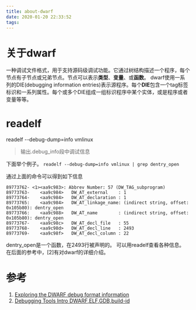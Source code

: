 ```yaml
---
title: about-dwarf
date: 2020-01-20 22:33:52
tags:
---
```

# 关于dwarf
一种调试文件格式，用于支持源码级调试功能。它通过树结构描述一个程序，每个节点有子节点或兄弟节点。节点可以表示**类型**、**变量**、或**函数**。
dwarf使用一系列的DIE(debugging information entries)表示源程序。每个**DIE**包含一个tag标签标识和一系列属性。每个或多个DIE组成一组标识程序中某个实体，或是程序或者变量等等。
# readelf
readelf --debug-dump=info vmlinux
>输出.debug_info段中调试信息

下面举个例子。
`readelf --debug-dump=info vmlinux | grep dentry_open`

通过上面的命令可以得到如下信息
```
89773762- <1><aa9c983>: Abbrev Number: 57 (DW_TAG_subprogram)
89773763-    <aa9c984>   DW_AT_external    : 1
89773764-    <aa9c984>   DW_AT_declaration : 1
89773765:    <aa9c984>   DW_AT_linkage_name: (indirect string, offset: 0x105b80): dentry_open
89773766:    <aa9c988>   DW_AT_name        : (indirect string, offset: 0x105b80): dentry_open
89773767-    <aa9c98c>   DW_AT_decl_file   : 55
89773768-    <aa9c98d>   DW_AT_decl_line   : 2493
89773769-    <aa9c98f>   DW_AT_decl_column : 22
```
dentry_open是一个函数，在2493行被声明的。
可以用readelf查看各种信息。
在后面的参考中，[2]有对dwarf的详细介绍。

# 参考
1. [Exploring the DWARF debug format information](https://developer.ibm.com/technologies/systems/articles/au-dwarf-debug-format/)
2. [Debugging Tools Intro DWARF,ELF,GDB,build-id](http://people.redhat.com/jkratoch/DeveloperConference2011-debug.pdf)



